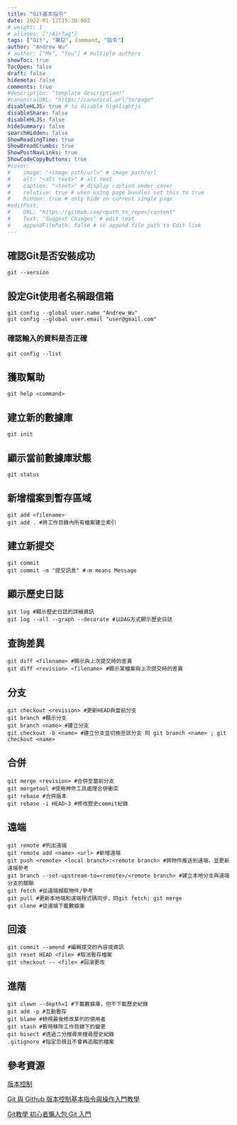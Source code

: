 ```yaml
---
title: "Git基本指令"
date: 2022-01-12T15:30:00Z
# weight: 1
# aliases: ["/AirTag"]
tags: ["Git", "筆記", Command, "指令"]
author: "Andrew Wu"
# author: ["Me", "You"] # multiple authors
showToc: true
TocOpen: false
draft: false
hidemeta: false
comments: true
#description: "template description!"
#canonicalURL: "https://canonical.url/to/page"
disableHLJS: true # to disable highlightjs
disableShare: false
disableHLJS: false
hideSummary: false
searchHidden: false
ShowReadingTime: true
ShowBreadCrumbs: true
ShowPostNavLinks: true
ShowCodeCopyButtons: true
#cover:
#    image: "<image path/url>" # image path/url
#    alt: "<alt text>" # alt text
#    caption: "<text>" # display caption under cover
#    relative: true # when using page bundles set this to true
#    hidden: true # only hide on current single page
#editPost:
#    URL: "https://github.com/<path_to_repo>/content"
#    Text: "Suggest Changes" # edit text
#    appendFilePath: false # to append file path to Edit link
---
```


## 確認Git是否安裝成功

```
git --version
```

## 設定Git使用者名稱跟信箱

```
git config --global user.name "Andrew_Wu"
git config --global user.email "user@gmail.com"
```

### 確認輸入的資料是否正確

```
git config --list
```

## 獲取幫助

```
git help <command>
```

## 建立新的數據庫

```
git init
```

## 顯示當前數據庫狀態

```
git status
```

## 新增檔案到暫存區域

```
git add <filename>
git add . #將工作目錄內所有檔案建立索引
```

## 建立新提交

```
git commit
git commit -m "提交訊息" #-m means Message
```

## 顯示歷史日誌

```
git log #顯示歷史日誌的詳細資訊
git log --all --graph --decorate #以DAG方式顯示歷史日誌
```

## 查詢差異

```
git diff <filename> #顯示與上次提交時的差異
git diff <revision> <filename> #顯示某檔案與上次提交時的差異
```

## 分支

```
git checkout <revision> #更新HEAD與當前分支
git branch #顯示分支
git branch <name> #建立分支
git checkout -b <name> #建立分支並切換至該分支 同 git branch <name> ; git checkout <name>
```

## 合併

```
git merge <revision> #合併至當前分支
git mergetool #使用神奇工具處理合併衝突
git rebase #合併版本
git rebase -i HEAD~3 #修改歷史commit紀錄
```

## 遠端

```
git remote #列出遠端
git remote add <name> <url> #新增遠端
git push <remote> <local branch>:<remote branch> #將物件推送到遠端，並更新遠端參考
git branch --set-upstream-to=<remote>/<remote branch> #建立本地分支與遠端分支的關聯
git fetch #從遠端擷取物件/參考
git pull #更新本地端和遠端程式碼同步，同git fetch; git merge
git clone #從遠端下載數據庫
```

## 回滾

```
git commit --amend #編輯提交的內容或資訊
git reset HEAD <file> #取消暫存檔案
git checkout -- <file> #回滾更改
```

## 進階

```
git clown --depth=1 #下載數據庫，但不下載歷史紀錄
git add -p #互動暫存
git blame #檢視最後修改某列的使用者
git stash #暫時移除工作目錄下的變更
git bisect #透過二分搜尋來搜尋歷史紀錄
.gitignore #指定忽視且不會再追蹤的檔案
```

## 參考資源
[版本控制](https://missing-semester-zh-hant.github.io/2020/version-control/)

[Git 與 Github 版本控制基本指令與操作入門教學](https://blog.techbridge.cc/2018/01/17/learning-programming-and-coding-with-python-git-and-github-tutorial/)

[Git教學 初心者懶人包 Git 入門](https://www.maxlist.xyz/2020/05/10/git-tutorial/)
